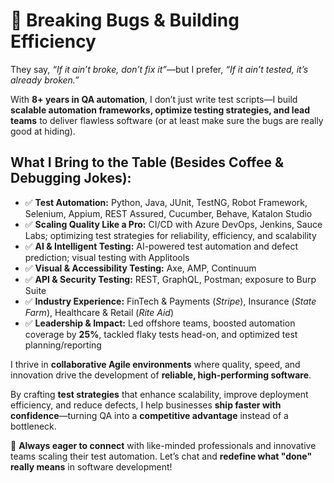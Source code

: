 # 🚀 Breaking Bugs & Building Efficiency

They say, *“If it ain’t broke, don’t fix it”*—but I prefer, *“If it ain’t tested, it’s already broken.”*  

With **8+ years in QA automation**, I don’t just write test scripts—I build **scalable automation frameworks, optimize testing strategies, and lead teams** to deliver flawless software (or at least make sure the bugs are really good at hiding).

## What I Bring to the Table (Besides Coffee & Debugging Jokes):

- ✅ **Test Automation:** Python, Java, JUnit, TestNG, Robot Framework, Selenium, Appium, REST Assured, Cucumber, Behave, Katalon Studio  
- ✅ **Scaling Quality Like a Pro:** CI/CD with Azure DevOps, Jenkins, Sauce Labs; optimizing test strategies for reliability, efficiency, and scalability  
- ✅ **AI & Intelligent Testing:** AI-powered test automation and defect prediction; visual testing with Applitools  
- ✅ **Visual & Accessibility Testing:** Axe, AMP, Continuum  
- ✅ **API & Security Testing:** REST, GraphQL, Postman; exposure to Burp Suite  
- ✅ **Industry Experience:** FinTech & Payments (*Stripe*), Insurance (*State Farm*), Healthcare & Retail (*Rite Aid*)  
- ✅ **Leadership & Impact:** Led offshore teams, boosted automation coverage by **25%**, tackled flaky tests head-on, and optimized test planning/reporting  

I thrive in **collaborative Agile environments** where quality, speed, and innovation drive the development of **reliable, high-performing software**.  

By crafting **test strategies** that enhance scalability, improve deployment efficiency, and reduce defects, I help businesses **ship faster with confidence**—turning QA into a **competitive advantage** instead of a bottleneck.

🚀 **Always eager to connect** with like-minded professionals and innovative teams scaling their test automation. Let’s chat and **redefine what "done" really means** in software development!



